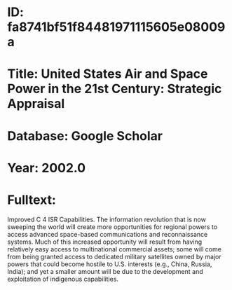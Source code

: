 # ID: fa8741bf51f84481971115605e08009a
# Title: United States Air and Space Power in the 21st Century: Strategic Appraisal
# Database: Google Scholar
# Year: 2002.0
# Fulltext:
Improved C 4 ISR Capabilities.
The information revolution that is now sweeping the world will create more opportunities for regional powers to access advanced space-based communications and reconnaissance systems.
Much of this increased opportunity will result from having relatively easy access to multinational commercial assets; some will come from being granted access to dedicated military satellites owned by major powers that could become hostile to U.S. interests (e.g., China, Russia, India); and yet a smaller amount will be due to the development and exploitation of indigenous capabilities.